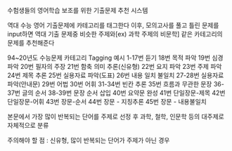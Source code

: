 수험생들의 영어학습 보조를 위한 기출문제 추천 시스템

역대 수능 영어 기출문제에 카테고리를 태그한다
이후, 모의고사를 풀고 틀린 문제를 input하면 역대 기출 문제중
비슷한 주제와[ex) 과학 주제의 비문학] 같은 카테고리의 문제를 추천해준다

94~20년도 수능문제 카테고리 Tagging 예시
1-17번 듣기
18번 목적 파악
19번 심경 파악
20번 필자의 주장
21번 함축 의미 추론(신유형)
22번 요지 파악
23번 주제 파악
24번 제목 추론
25번 실용자료 파악(도표)
26번 내용 일치 불일치
27-28번 실용자료 파악(안내문)
29번 어법
30번 어휘
31-34번 빈칸 추론
35번 흐름과 무관한 문장 
36-37번 글의 순서
38-39번 문장 순서 삽입
40번 요약문 완성
41번 단일장문-제목
42번 단일장문-어휘
43번 장문-순서
44번 장문 - 지칭추론
45번 장문 - 내용불일치

본문에서 가장 많이 반복되는 단어를 주제로 선정 후
과학, 철학, 인문학 등의 대주제로 자체적으로 분류

주의해야 할 점 : 신유형, 많이 반복되는 단어가 주제가 아닌 경우
